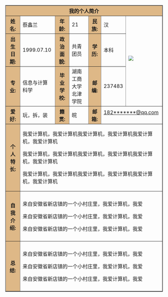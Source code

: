 <html>
 
<body background=http://p1.so.qhmsg.com/t01ed5a885549b6bf3b.jpg>
 
<table border="1" align="center" cellpadding="10" width="800">
<tr>
    <th colspan="7" bgcolor="BurlyWood" >我的个人简介</th>
</tr>
 
<tr>
    <th bgcolor="BurlyWood">姓名:</th>
    <td> 蔡鑫兰</td>
    <th bgcolor="BurlyWood">年龄:</th>
    <td>21</td>
    <th bgcolor="BurlyWood">民族:</th>
    <td>汉</td>
    <td rowspan="3" width="100"<p><a href="https://www.so.com/s?ie=utf-8&shb=1&src=home_tab_image&q=%E4%BB%A3%E5%BA%94%E8%B1%AA"><img border="0" src="http://a2.qpic.cn/psb?/V140HpS919MdYh/pzg3zzU**Gw41Fi7T8R9uNFUua5brWbnD3N9Bf8UPKI!/b/dAkBAAAAAAAA&bo=eAB4AAAAAAAFByQ!&rf=viewer_4" />
</a></p></td>
</tr>
 
<tr>
    <th bgcolor="BurlyWood">出生日期:</th>
    <td>1999.07.10</td>
    <th bgcolor="BurlyWood">政治面貌:</th>
    <td>共青团员</td>
    <th bgcolor="BurlyWood">学历:</th>
    <td>本科</td>
</tr>
 
<tr>
    <th bgcolor="BurlyWood">专业:</th>
    <td>信息与计算科学</td>
    <th bgcolor="BurlyWood">毕业学校:</th>
    <td>湖南工商大学北津学院</td>
    <th bgcolor="BurlyWood">邮编:</th>
    <td>237483</td>
</tr>
 
<tr>
     <th bgcolor="BurlyWood">爱好:</th>
     <td>玩，拆，装</td>
     <th bgcolor="BurlyWood">籍贯:</th>
     <td>皖</td>
     <th bgcolor="BurlyWood">邮箱:</th>
     <td colspan="2"<p><a  href="mailto:182******@qq.com?subject=Hello%20again">182*******@qq.com </a></p></td>
</tr>
 
<tr>
     <th height="160" bgcolor="BurlyWood">个人特长:</th>
     <td colspan="6">
   <p>我爱计算机，我爱计算机我爱计算机，我爱计算机我爱计算机，我爱计算机</p>
   <p>我爱计算机，我爱计算机我爱计算机，我爱计算机我爱计算机，我爱计算机</p>
   <p>我爱计算机，我爱计算机我爱计算机，我爱计算机我爱计算机，我爱计算机</p>
    </td>
</tr>
 
<tr>
     <th height="160" bgcolor="BurlyWood"> 自我介绍:</th>
     <td colspan="6">
    <p>来自安徽省新店镇的一个小村庄里，我爱计算机，我爱</p>
    <p>来自安徽省新店镇的一个小村庄里，我爱计算机，我爱</p>
    <p>来自安徽省新店镇的一个小村庄里，我爱计算机，我爱</p>
</tr>
 
<tr>
     <th height="160" bgcolor="BurlyWood">总结:</th>
     <td colspan="6">
    <p>来自安徽省新店镇的一个小村庄里，我爱计算机，我爱</p>
    <p>来自安徽省新店镇的一个小村庄里，我爱计算机，我爱</p>
    <p>来自安徽省新店镇的一个小村庄里，我爱计算机，我爱</p>
</tr>
 
</body>
 
</html>

